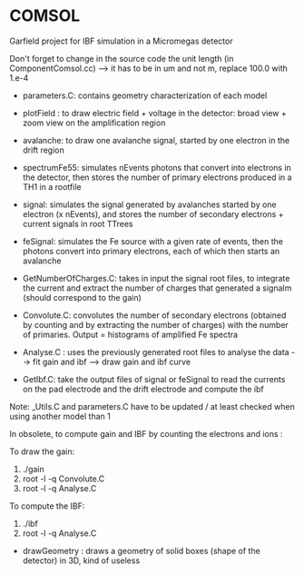 # COMSOL
Garfield project for IBF simulation in a Micromegas detector

Don't forget to change in the source code the unit length (in ComponentComsol.cc) --> it has to be in um and not m, replace 100.0 with 1.e-4

- parameters.C: contains geometry characterization of each model

- plotField : to draw electric field + voltage in the detector: broad view + zoom view on the amplification region

- avalanche: to draw one avalanche signal, started by one electron in the drift region

- spectrumFe55: simulates nEvents photons that convert into electrons in the detector, then stores the number of primary electrons produced in a TH1 in a rootfile

- signal: simulates the signal generated by avalanches started by one electron (x nEvents), and stores the number of secondary electrons + current signals in root TTrees

- feSignal: simulates the Fe source with a given rate of events, then the photons convert into primary electrons, each of which then starts an avalanche

- GetNumberOfCharges.C: takes in input the signal root files, to integrate the current and extract the number of charges that generated a signalm (should correspond to the gain)

- Convolute.C: convolutes the number of secondary electrons (obtained by counting and by extracting the number of charges) with the number of primaries. Output = histograms of amplified Fe spectra

- Analyse.C : uses the previously generated root files to analyse the data
--> fit gain and ibf
--> draw gain and ibf curve

- GetIbf.C: take the output files of signal or feSignal to read the currents on the pad electrode and the drift electrode and compute the ibf





Note:
_Utils.C and parameters.C have to be updated / at least checked when using another model than 1


In obsolete, to compute gain and IBF by counting the electrons and ions :

To draw the gain:
1) ./gain
2) root -l -q Convolute.C
3) root -l -q Analyse.C

To compute the IBF:
1) ./ibf
2) root -l -q Analyse.C

- drawGeometry : draws a geometry of solid boxes (shape of the detector) in 3D, kind of useless
